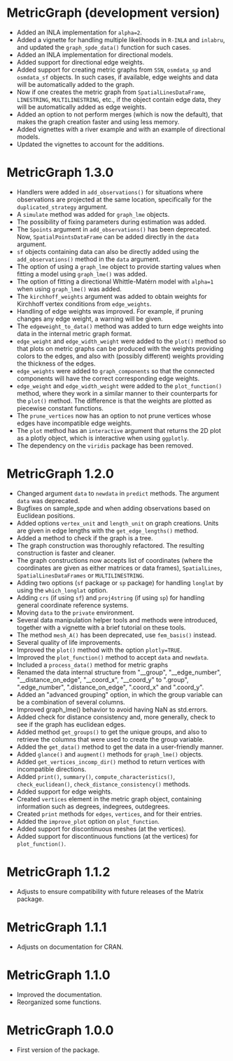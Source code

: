 # MetricGraph (development version)
* Added an INLA implementation for `alpha=2`.
* Added a vignette for handling multiple likelihoods in `R-INLA` and `inlabru`, and updated the `graph_spde_data()` function for such cases.
* Added an INLA implementation for directional models.
* Added support for directional edge weights.
* Added support for creating metric graphs from `SSN`, `osmdata_sp` and `osmdata_sf` objects. In such cases, if available, edge weights and data will be automatically added to the graph.
* Now if one creates the metric graph from `SpatialLinesDataFrame`, `LINESTRING`, `MULTILINESTRING`, etc., if the object contain edge data, they will be automatically added as edge weights.
* Added an option to not perform merges (which is now the default), that makes the graph creation faster and using less memory.
* Added vignettes with a river example and with an example of directional models.
* Updated the vignettes to account for the additions.

# MetricGraph 1.3.0
* Handlers were added in `add_observations()` for situations where observations are projected at the same location, specifically for the `duplicated_strategy` argument.
* A `simulate` method was added for `graph_lme` objects.
* The possibility of fixing parameters during estimation was added.
* The `Spoints` argument in `add_observations()` has been deprecated. Now, `SpatialPointsDataFrame` can be added directly in the `data` argument.
* `sf` objects containing data can also be directly added using the `add_observations()` method in the `data` argument.
* The option of using a `graph_lme` object to provide starting values when fitting a model using `graph_lme()` was added.
* The option of fitting a directional Whittle-Matérn model with `alpha=1` when using `graph_lme()` was added.
* The `kirchhoff_weights` argument was added to obtain weights for Kirchhoff vertex conditions from `edge_weights`.
* Handling of edge weights was improved. For example, if pruning changes any edge weight, a warning will be given.
* The `edgeweight_to_data()` method was added to turn edge weights into data in the internal metric graph format.
* `edge_weight` and `edge_width_weight` were added to the `plot()` method so that plots on metric graphs can be produced with the weights providing colors to the edges, and also with (possibly different) weights providing the thickness of the edges.
* `edge_weights` were added to `graph_components` so that the connected components will have the correct corresponding edge weights.
* `edge_weight` and `edge_width_weight` were added to the `plot_function()` method, where they work in a similar manner to their counterparts for the `plot()` method. The difference is that the weights are plotted as piecewise constant functions.
* The `prune_vertices` now has an option to not prune vertices whose edges have incompatible edge weights.
* The `plot` method has an `interactive` argument that returns the 2D plot as a plotly object, which is interactive when using `ggplotly`.
* The dependency on the `viridis` package has been removed.

# MetricGraph 1.2.0
* Changed argument `data` to `newdata` in `predict` methods. The argument `data` was deprecated.
* Bugfixes on sample_spde and when adding observations based on Euclidean positions.
* Added options `vertex_unit` and `length_unit` on graph creations. Units are given in edge lengths with the `get_edge_lengths()` method.
* Added a method to check if the graph is a tree.
* The graph construction was thoroughly refactored. The resulting construction is faster and cleaner.
* The graph constructions now accepts list of coordinates (where the coordinates are given as either matrices or data frames), `SpatialLines`, `SpatialLinesDataFrames` or `MULTILINESTRING`.
* Adding two options (`sf` package or `sp` package) for handling `longlat` by using the `which_longlat` option.
* Adding `crs` (if using `sf`) and `proj4string` (if using `sp`) for handling general coordinate reference systems.
* Moving `data` to the `private` environment.
* Several data manipulation helper tools and methods were introduced, together with a vignette with a brief tutorial on these tools.
* The method `mesh_A()` has been deprecated, use `fem_basis()` instead.
* Several quality of life improvements.
* Improved the `plot()` method with the option `plotly=TRUE`.
* Improved the `plot_function()` method to accept `data` and `newdata`.
* Included a `process_data()` method for metric graphs
* Renamed the data internal structure from "__group", "__edge_number", "__distance_on_edge", "__coord_x", "__coord_y" to ".group", ".edge_number", ".distance_on_edge", ".coord_x" and ".coord_y".
* Added an "advanced grouping" option, in which the group variable can be a combination of several columns.
* Improved graph_lme() behavior to avoid having NaN as std.errors.
* Added check for distance consistency and, more generally, check to see if the graph has euclidean edges.
* Added method `get_groups()` to get the unique groups, and also to retrieve the columns that were used to create the group variable.
* Added the `get_data()` method to get the data in a user-friendly manner.
* Added `glance()` and `augment()` methods for `graph_lme()` objects.
* Added `get_vertices_incomp_dir()` method to return vertices with incompatible directions.
* Added `print()`, `summary()`, `compute_characteristics()`, `check_euclidean()`, `check_distance_consistency()` methods.
* Added support for edge weights.
* Created `vertices` element in the metric graph object, containing information such as degrees, indegrees, outdegrees.
* Created `print` methods for `edges`, `vertices`, and for their entries.
* Added the `improve_plot` option on `plot_function`.
* Added support for discontinuous meshes (at the vertices).
* Added support for discontinuous functions (at the vertices) for `plot_function()`.

# MetricGraph 1.1.2
* Adjusts to ensure compatibility with future releases of the Matrix package.

# MetricGraph 1.1.1
* Adjusts on documentation for CRAN.

# MetricGraph 1.1.0
* Improved the documentation.
* Reorganized some functions.

# MetricGraph 1.0.0
* First version of the package.
